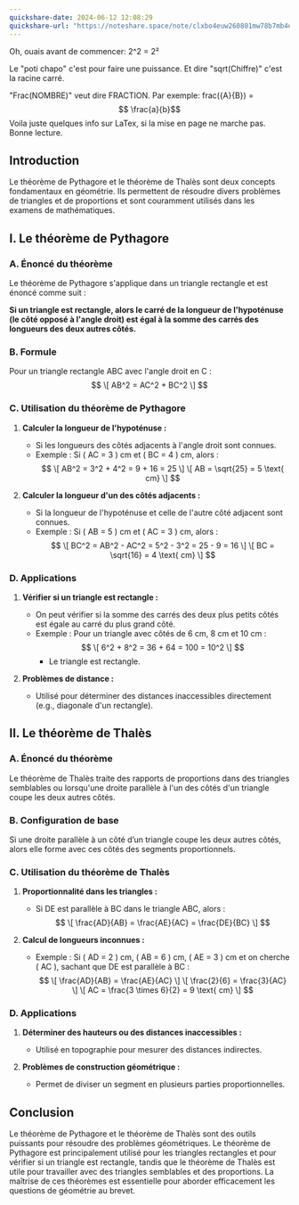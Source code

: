```yaml
---
quickshare-date: 2024-06-12 12:08:29
quickshare-url: "https://noteshare.space/note/clxbo4euw260801mw78b7mb4d#XS08e8q27+f4KWeKWPndCAha2pzU+1I1hCboxZJDITs"
---
```



Oh, ouais avant de commencer:
2^2 = 2²

Le "poti chapo" c'est pour faire une puissance. Et dire "sqrt(Chiffre)" c'est la racine carré.

"Frac(NOMBRE)" veut dire FRACTION. Par exemple: frac({A}{B}) = 
$$
\frac{a}{b}​
$$
Voila juste quelques info sur LaTex, si la mise en page ne marche pas.
Bonne lecture.
## Introduction

Le théorème de Pythagore et le théorème de Thalès sont deux concepts fondamentaux en géométrie. Ils permettent de résoudre divers problèmes de triangles et de proportions et sont couramment utilisés dans les examens de mathématiques.

## I. Le théorème de Pythagore

### A. Énoncé du théorème

Le théorème de Pythagore s'applique dans un triangle rectangle et est énoncé comme suit :

**Si un triangle est rectangle, alors le carré de la longueur de l'hypoténuse (le côté opposé à l'angle droit) est égal à la somme des carrés des longueurs des deux autres côtés.**

### B. Formule

Pour un triangle rectangle ABC avec l'angle droit en C :
$$
\[ AB^2 = AC^2 + BC^2 \]
$$

### C. Utilisation du théorème de Pythagore

1. **Calculer la longueur de l'hypoténuse :**
   - Si les longueurs des côtés adjacents à l'angle droit sont connues.
   - Exemple : Si \( AC = 3 \) cm et \( BC = 4 \) cm, alors :
$$
     \[ AB^2 = 3^2 + 4^2 = 9 + 16 = 25 \]
     \[ AB = \sqrt{25} = 5 \text{ cm} \]
$$

2. **Calculer la longueur d'un des côtés adjacents :**
   - Si la longueur de l'hypoténuse et celle de l'autre côté adjacent sont connues.
   - Exemple : Si \( AB = 5 \) cm et \( AC = 3 \) cm, alors :
$$
     \[ BC^2 = AB^2 - AC^2 = 5^2 - 3^2 = 25 - 9 = 16 \]
     \[ BC = \sqrt{16} = 4 \text{ cm} \]
$$

### D. Applications

1. **Vérifier si un triangle est rectangle :**
   - On peut vérifier si la somme des carrés des deux plus petits côtés est égale au carré du plus grand côté.
   - Exemple : Pour un triangle avec côtés de 6 cm, 8 cm et 10 cm :
$$
     \[ 6^2 + 8^2 = 36 + 64 = 100 = 10^2 \]
$$
     - Le triangle est rectangle.

2. **Problèmes de distance :**
   - Utilisé pour déterminer des distances inaccessibles directement (e.g., diagonale d'un rectangle).

## II. Le théorème de Thalès

### A. Énoncé du théorème

Le théorème de Thalès traite des rapports de proportions dans des triangles semblables ou lorsqu'une droite parallèle à l'un des côtés d'un triangle coupe les deux autres côtés.

### B. Configuration de base

Si une droite parallèle à un côté d’un triangle coupe les deux autres côtés, alors elle forme avec ces côtés des segments proportionnels.

### C. Utilisation du théorème de Thalès

1. **Proportionnalité dans les triangles :**
   - Si DE est parallèle à BC dans le triangle ABC, alors :
$$
     \[ \frac{AD}{AB} = \frac{AE}{AC} = \frac{DE}{BC} \]
$$

2. **Calcul de longueurs inconnues :**
   - Exemple : Si \( AD = 2 \) cm, \( AB = 6 \) cm, \( AE = 3 \) cm et on cherche \( AC \), sachant que DE est parallèle à BC :
$$
     \[ \frac{AD}{AB} = \frac{AE}{AC} \]
     \[ \frac{2}{6} = \frac{3}{AC} \]
     \[ AC = \frac{3 \times 6}{2} = 9 \text{ cm} \]
$$

### D. Applications

1. **Déterminer des hauteurs ou des distances inaccessibles :**
   - Utilisé en topographie pour mesurer des distances indirectes.

2. **Problèmes de construction géométrique :**
   - Permet de diviser un segment en plusieurs parties proportionnelles.

## Conclusion

Le théorème de Pythagore et le théorème de Thalès sont des outils puissants pour résoudre des problèmes géométriques. Le théorème de Pythagore est principalement utilisé pour les triangles rectangles et pour vérifier si un triangle est rectangle, tandis que le théorème de Thalès est utile pour travailler avec des triangles semblables et des proportions. La maîtrise de ces théorèmes est essentielle pour aborder efficacement les questions de géométrie au brevet.